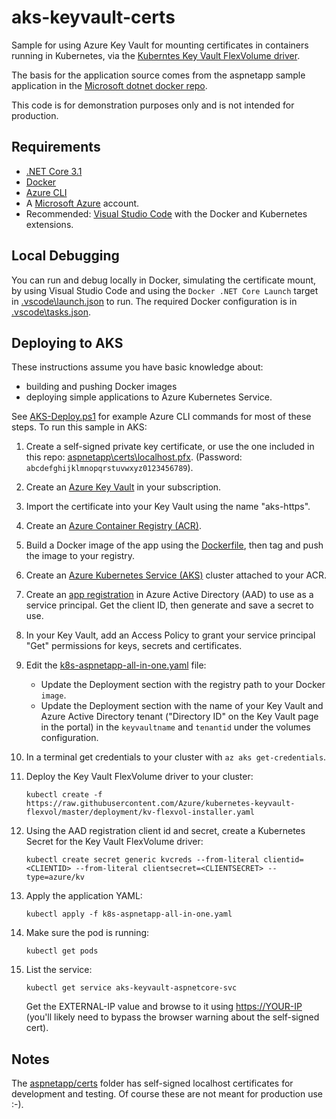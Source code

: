 # aks-keyvault-certs

Sample for using Azure Key Vault for mounting certificates in containers running
in Kubernetes, via the
[Kuberntes Key Vault FlexVolume driver](https://github.com/Azure/kubernetes-keyvault-flexvol).

The basis for the application source comes from the aspnetapp sample application in the
[Microsoft dotnet docker repo](https://github.com/dotnet/dotnet-docker).

This code is for demonstration purposes only and is not intended for production.

## Requirements

- [.NET Core 3.1](https://dotnet.microsoft.com/download/dotnet-core/3.1)
- [Docker](https://docs.docker.com/get-docker/)
- [Azure CLI](https://docs.microsoft.com/en-us/cli/azure/install-azure-cli?view=azure-cli-latest)
- A [Microsoft Azure](https://azure.microsoft.com/) account.
- Recommended: [Visual Studio Code](https://code.visualstudio.com/)
  with the Docker and Kubernetes extensions.

## Local Debugging

You can run and debug locally in Docker, simulating the certificate mount, by using
Visual Studio Code and using the `Docker .NET Core Launch` target in
[.vscode\launch.json](.vscode\launch.json) to run. The required Docker configuration
is in [.vscode\tasks.json](.vscode\tasks.json).

## Deploying to AKS

These instructions assume you have basic knowledge about:

- building and pushing Docker images
- deploying simple applications to Azure Kubernetes Service.

See [AKS-Deploy.ps1](AKS-Deploy.ps1) for example Azure CLI commands
for most of these steps. To run this sample in AKS:

1. Create a self-signed private key certificate, or use the one included in this repo:
   [aspnetapp\certs\localhost.pfx](aspnetapp\certs\localhost.pfx).
   (Password: `abcdefghijklmnopqrstuvwxyz0123456789`).

2. Create an [Azure Key Vault](https://azure.microsoft.com/en-us/services/key-vault/)
   in your subscription.

3. Import the certificate into your Key Vault using the name "aks-https".

4. Create an [Azure Container Registry (ACR)](https://azure.microsoft.com/en-us/services/container-registry/).

5. Build a Docker image of the app using the [Dockerfile](Dockerfile),
   then tag and push the image to your registry.

6. Create an [Azure Kubernetes Service (AKS)](https://azure.microsoft.com/en-us/services/kubernetes-service/)
   cluster attached to your ACR.

7. Create an [app registration](https://docs.microsoft.com/en-us/azure/active-directory/develop/quickstart-register-app)
   in Azure Active Directory (AAD) to use as a service principal. Get the client ID,
   then generate and save a secret to use.

8. In your Key Vault, add an Access Policy to grant your service principal "Get"
   permissions for keys, secrets and certificates.

9. Edit the [k8s-aspnetapp-all-in-one.yaml](k8s-aspnetapp-all-in-one.yaml) file:
   - Update the Deployment section with the registry path to your Docker `image`.
   - Update the Deployment section with the name of your Key Vault and
     Azure Active Directory tenant ("Directory ID" on the Key Vault page in the portal) in the
     `keyvaultname` and `tenantid` under the volumes configuration.

10. In a terminal get credentials to your cluster with `az aks get-credentials`.

11. Deploy the Key Vault FlexVolume driver to your cluster:

    `kubectl create -f https://raw.githubusercontent.com/Azure/kubernetes-keyvault-flexvol/master/deployment/kv-flexvol-installer.yaml`

12. Using the AAD registration client id and secret, create a Kubernetes Secret for the
    Key Vault FlexVolume driver:

    `kubectl create secret generic kvcreds --from-literal clientid=<CLIENTID> --from-literal clientsecret=<CLIENTSECRET> --type=azure/kv`

13. Apply the application YAML:

    `kubectl apply -f k8s-aspnetapp-all-in-one.yaml`

14. Make sure the pod is running:

    `kubectl get pods`

15. List the service:

    `kubectl get service aks-keyvault-aspnetcore-svc`

    Get the EXTERNAL-IP value and browse to it using <https://YOUR-IP>
    (you'll likely need to bypass the browser warning about the self-signed cert).

## Notes

The [aspnetapp/certs](aspnetapp/certs) folder has self-signed localhost certificates for
development and testing. Of course these are not meant for production use :-).
